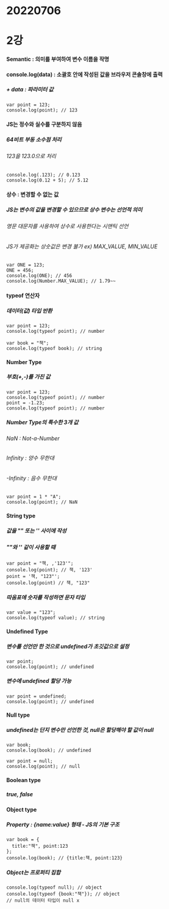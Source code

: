 # 20220706 
# 2강 

#### Semantic : 의미를 부여하여 변수 이름을 작명

#### console.log(data) : 소괄호 안에 작성된 값을 브라우저 콘솔창에 출력
##### + data : 파라미터 값

```
var point = 123;
console.log(point); // 123
```

#### JS는 정수와 실수를 구분하지 않음
##### 64비트 부동 소수점 처리
###### 123을 123.0으로 처리

```
console.log(.123); // 0.123
console.log(0.12 + 5); // 5.12
```
#### 상수 : 변경할 수 없는 값
##### JS는 변수의 값을 변경할 수 있으므로 상수 변수는 선언적 의미
###### 영문 대문자를 사용하여 상수로 사용한다는 시맨틱 선언
###### JS가 제공화는 상숫값은 변경 불가 ex) MAX_VALUE, MIN_VALUE
```
var ONE = 123;
ONE = 456;
console.log(ONE); // 456
console.log(Number.MAX_VALUE); // 1.79~~
```
#### typeof 연산자
##### 데이터(값) 타입 반환
```
var point = 123;
console.log(typeof point); // number

var book = "책";
console.log(typeof book); // string
```
#### Number Type
##### 부호(+,-)를 가진 값

```
var point = 123;
console.log(typeof point); // number
point = -1.23;
console.log(typeof point); // number
```
##### Number Type의 특수한 3개 값
###### NaN : Not-a-Number
###### Infinity : 양수 무한대
###### -Infinity : 음수 무한대

```
var point = 1 * "A";
console.log(point); // NaN
```
#### String type
##### 값을 "" 또는 '' 사이에 작성
##### ""와 '' 같이 사용할 때
```
var point = "책, ,'123'";
console.log(point); // 책, '123'
point = '책, "123"';
console.log(point) // 책, "123"
```
##### 따옴표에 숫자를 작성하면 문자 타입
```
var value = "123";
console.log(typeof value); // string
```
#### Undefined Type
##### 변수를 선언만 한 것으로 undefined가 초깃값으로 설정
```
var point;
console.log(point); // undefined
```
##### 변수에 undefined 할당 가능
```
var point = undefined;
console.log(point); // undefined
```
#### Null type
##### undefined는 단지 변수만 선언한 것, null은 할당해야 할 값이 null

```
var book;
console.log(book); // undefined

var point = null;
console.log(point); // null
```
#### Boolean type
##### true, false

#### Object type
##### Property : {name:value} 형태 - JS의 기본 구조
```
var book = {
  title:"책", point:123
};
console.log(book); // {title:책, point:123}
```
##### Object는 프로퍼티 집합

```
console.log(typeof null); // object
console.log(typeof {book:"책"}); // object
// null의 데이터 타입이 null x
```

